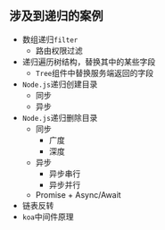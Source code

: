 ## 涉及到递归的案例
* 数组递归`filter`
  * 路由权限过滤
* 递归遍历树结构，替换其中的某些字段
  * `Tree`组件中替换服务端返回的字段
* `Node.js`递归创建目录
  * 同步
  * 异步
* `Node.js`递归删除目录
  * 同步
    * 广度
    * 深度
  * 异步
    * 异步串行
    * 异步并行
  * Promise + Async/Await
* 链表反转
* `koa`中间件原理

